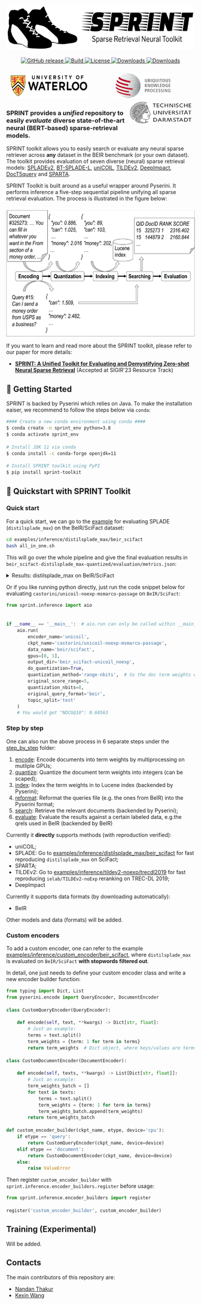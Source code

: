 <h1 align="center">
<img style="vertical-align:middle" width="620" height="120" src="./images/sprint-logo.png" />
</h1>

<p align="center">
    <a href="https://github.com/thakur-nandan/sprint/releases">
        <img alt="GitHub release" src="https://img.shields.io/badge/release-v0.0.1-blue">
    </a>
    <a href="https://www.python.org/">
            <img alt="Build" src="https://img.shields.io/badge/Made%20with-Python-1f425f.svg?color=purple">
    </a>
    <a href="https://github.com/thakur-nandan/sprint/blob/master/LICENSE">
        <img alt="License" src="https://img.shields.io/github/license/thakur-nandan/sprint.svg?color=green">
    </a>
    <!-- <a href="https://colab.research.google.com/drive/1HfutiEhHMJLXiWGT8pcipxT5L2TpYEdt?usp=sharing">
        <img alt="Open In Colab" src="https://colab.research.google.com/assets/colab-badge.svg">
    </a> -->
    <a href="https://pepy.tech/project/sprint-toolkit">
        <img alt="Downloads" src="https://static.pepy.tech/personalized-badge/sprint-toolkit?period=month&units=international_system&left_color=black&right_color=orange&left_text=Downloads">
    </a>
    <a href="https://github.com/thakur-nandan/sprint/">
        <img alt="Downloads" src="https://badges.frapsoft.com/os/v1/open-source.svg?v=103">
    </a>
</p>

<h3 align="center">
    <a href="https://uwaterloo.ca"><img style="float: left; padding: 2px 7px 2px 7px;" width="213" height="67" src="./images/uwaterloo.png" /></a>
    <a href="http://www.ukp.tu-darmstadt.de"><img style="float: middle; padding: 2px 7px 2px 7px;" width="147" height="67" src="./images/ukp.png" /></a>
    <a href="https://www.tu-darmstadt.de/"><img style="float: right; padding: 2px 7px 2px 7px;" width="167.7" height="60" src="./images/tu-darmstadt.png" /></a>
</h3>

### SPRINT provides a _unified_ repository to easily _evaluate_ diverse state-of-the-art neural (BERT-based) sparse-retrieval models.

SPRINT toolkit allows you to easily search or evaluate any neural sparse retriever across **any** dataset in the BEIR benchmark (or your own dataset). The toolkit provides evaluation of seven diverse (neural) sparse retrieval models: [SPLADEv2](https://arxiv.org/abs/2109.10086), [BT-SPLADE-L](https://arxiv.org/abs/2207.03834), [uniCOIL](https://arxiv.org/abs/2106.14807), [TILDEv2](https://arxiv.org/abs/2108.08513), [DeepImpact](https://arxiv.org/abs/2104.12016), [DocT5query](https://cs.uwaterloo.ca/~jimmylin/publications/Nogueira_Lin_2019_docTTTTTquery-v2.pdf) and [SPARTA](https://aclanthology.org/2021.naacl-main.47/).

SPRINT Toolkit is built around as a useful wrapper around Pyserini. It performs inference a five-step sequential pipeline unifying all sparse retrieval evaluation. The process is illustrated in the figure below:

<h3 align="center">
   <img style="vertical-align:middle" width="620" height="336" src="./images/sprint-pipeline.png" />
</h3>

If you want to learn and read more about the SPRINT toolkit, please refer to our paper for more details:

* [**SPRINT: A Unified Toolkit for Evaluating and Demystifying Zero-shot Neural Sparse Retrieval**]() (Accepted at SIGIR'23 Resource Track)

## :runner: Getting Started
SPRINT is backed by Pyserini which relies on Java. To make the installation eaiser, we recommend to follow the steps below via `conda`:

```bash
#### Create a new conda environment using conda ####
$ conda create -n sprint_env python=3.8
$ conda activate sprint_env

# Install JDK 11 via conda
$ conda install -c conda-forge openjdk=11

# Install SPRINT toolkit using PyPI
$ pip install sprint-toolkit
```

## :runner: Quickstart with SPRINT Toolkit

### Quick start
For a quick start, we can go to the [example](examples/inference/distilsplade_max/beir_scifact/all_in_one.sh) for evaluating SPLADE (`distilsplade_max`) on the BeIR/SciFact dataset:
```bash
cd examples/inference/distilsplade_max/beir_scifact
bash all_in_one.sh
```
This will go over the whole pipeline and give the final evaluation results in `beir_scifact-distilsplade_max-quantized/evaluation/metrics.json`:

<details>
  <summary>Results: distilsplade_max on BeIR/SciFact</summary>
  
  ```bash
     cat beir_scifact-distilsplade_max-quantized/evaluation/metrics.json 
     # {
     #     "nDCG": {
     #         "NDCG@1": 0.60333,
     #         "NDCG@3": 0.65969,
     #         "NDCG@5": 0.67204,
     #         "NDCG@10": 0.6925,
     #         "NDCG@100": 0.7202,
     #         "NDCG@1000": 0.72753
     #     },
     #     "MAP": {
     #         "MAP@1": 0.57217,
     #     ...
     # }
  ```
</details>

Or if you like running python directly, just run the code snippet below for evaluating `castorini/unicoil-noexp-msmarco-passage` on `BeIR/SciFact`:
```python
from sprint.inference import aio


if __name__ == '__main__':  # aio.run can only be called within __main__
    aio.run(
        encoder_name='unicoil',
        ckpt_name='castorini/unicoil-noexp-msmarco-passage',
        data_name='beir/scifact',
        gpus=[0, 1],
        output_dir='beir_scifact-unicoil_noexp',
        do_quantization=True,
        quantization_method='range-nbits',  # So the doc term weights will be quantized by `(term_weights / 5) * (2 ** 8)`
        original_score_range=5,
        quantization_nbits=8,
        original_query_format='beir',
        topic_split='test'
    )
    # You would get "NDCG@10": 0.68563
```
### Step by step
One can also run the above process in 6 separate steps under the [step_by_step](examples/inference/distilsplade_max/beir_scifact/step_by_step) folder:
1. [encode](examples/inference/distilsplade_max/beir_scifact/step_by_step/1.encode.beir_scifact-distilsplade_max-float.sh): Encode documents into term weights by multiprocessing on mutliple GPUs;
2. [quantize](examples/inference/distilsplade_max/beir_scifact/step_by_step/2.quantize.beir_scifact-distilsplade_max-2digits.sh): Quantize the document term weights into integers (can be scaped);
3. [index](examples/inference/distilsplade_max/beir_scifact/step_by_step/3.index.beir_scifact-distilsplade_max-2digits.sh): Index the term weights in to Lucene index (backended by Pyserini);
4. [reformat](examples/inference/distilsplade_max/beir_scifact/step_by_step/4.reformat_query.beir_scifact.sh): Reformat the queries file (e.g. the ones from BeIR) into the Pyserini format;
5. [search](examples/inference/distilsplade_max/beir_scifact/step_by_step/5.search.beir_scifact-distilsplade_max-2digits.sh): Retrieve the relevant documents (backended by Pyserini);
6. [evaluate](examples/inference/distilsplade_max/beir_scifact/step_by_step/6.evaluate.beir_scifact-distilsplade_max-2digits.sh): Evaluate the results against a certain labeled data, e.g.the qrels used in BeIR (backended by BeIR)

Currently it **directly** supports methods (with reproduction verified):
- uniCOIL;
- SPLADE: Go to [examples/inference/distilsplade_max/beir_scifact](examples/inference/distilsplade_max/beir_scifact) for fast reproducing `distilsplade_max` on SciFact;
- SPARTA;
- TILDEv2: Go to [examples/inference/tildev2-noexp/trecdl2019](examples/inference/tildev2-noexp/trecdl2019) for fast reproducing `ielab/TILDEv2-noExp` reranking on TREC-DL 2019;
- DeepImpact

Currently it supports data formats (by downloading automatically):
- BeIR

Other models and data (formats) will be added.

### Custom encoders
To add a custom encoder, one can refer to the example [examples/inference/custom_encoder/beir_scifact](examples/inference/custom_encoder/beir_scifact), where `distilsplade_max` is evaluated on `BeIR/SciFact` **with stopwords filtered out**.

In detail, one just needs to define your custom encoder class and write a new encoder builder function:
```python
from typing import Dict, List
from pyserini.encode import QueryEncoder, DocumentEncoder

class CustomQueryEncoder(QueryEncoder):

    def encode(self, text, **kwargs) -> Dict[str, float]:
        # Just an example:
        terms = text.split()
        term_weights = {term: 1 for term in terms}
        return term_weights  # Dict object, where keys/values are terms/term scores, resp.

class CustomDocumentEncoder(DocumentEncoder):

    def encode(self, texts, **kwargs) -> List[Dict[str, float]]:
        # Just an example:
        term_weights_batch = []
        for text in texts:
            terms = text.split()
            term_weights = {term: 1 for term in terms}
            term_weights_batch.append(term_weights)
        return term_weights_batch 

def custom_encoder_builder(ckpt_name, etype, device='cpu'):
    if etype == 'query':
        return CustomQueryEncoder(ckpt_name, device=device)        
    elif etype == 'document':
        return CustomDocumentEncoder(ckpt_name, device=device)
    else:
        raise ValueError
```
Then register `custom_encoder_builder` with `sprint.inference.encoder_builders.register` before usage:
```python
from sprint.inference.encoder_builders import register

register('custom_encoder_builder', custom_encoder_builder)
```

## Training (Experimental)
Will be added.

## Contacts
The main contributors of this repository are:

- [Nandan Thakur](https://github.com/Nthakur20)
- [Kexin Wang](https://github.com/kwang2049)

